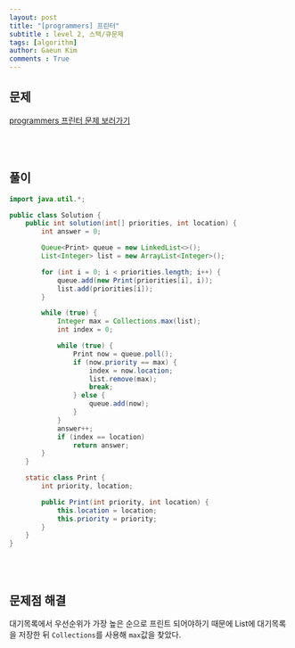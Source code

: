 ```yaml
---
layout: post
title: "[programmers] 프린터"
subtitle : level 2, 스택/큐문제
tags: [algorithm]
author: Gaeun Kim
comments : True
---
```


<h2>문제</h2>

[programmers 프린터 문제 보러가기](https://programmers.co.kr/learn/courses/30/lessons/42587)

<br><br>

<h2>풀이</h2>

```java
import java.util.*;

public class Solution {
	public int solution(int[] priorities, int location) {
		int answer = 0;

		Queue<Print> queue = new LinkedList<>();
		List<Integer> list = new ArrayList<Integer>();

		for (int i = 0; i < priorities.length; i++) {
			queue.add(new Print(priorities[i], i));
			list.add(priorities[i]);
		}

		while (true) {
			Integer max = Collections.max(list);
			int index = 0;

			while (true) {
				Print now = queue.poll();
				if (now.priority == max) {
					index = now.location;
					list.remove(max);
					break;
				} else {
					queue.add(now);
				}
            }
			answer++;
			if (index == location)
				return answer;
		}
	}

	static class Print {
		int priority, location;

		public Print(int priority, int location) {
			this.location = location;
			this.priority = priority;
		}
	}
}
```

<br><br>

<h2>문제점 해결</h2>

대기목록에서 우선순위가 가장 높은 순으로 프린트 되어야하기 때문에 List에 대기목록을 저장한 뒤 `Collections`를 사용해 `max`값을 찾았다.